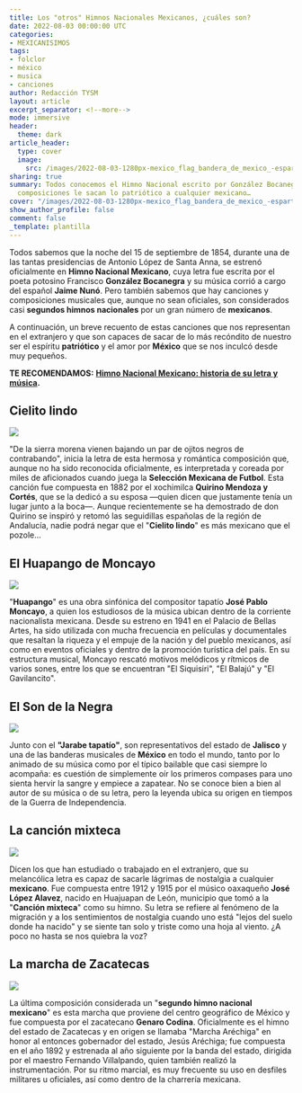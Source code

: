 ```yaml
---
title: Los "otros" Himnos Nacionales Mexicanos, ¿cuáles son?
date: 2022-08-03 00:00:00 UTC
categories:
- MEXICANISIMOS
tags:
- folclor
- méxico
- musica
- canciones
author: Redacción TYSM
layout: article
excerpt_separator: <!--more-->
mode: immersive
header:
  theme: dark
article_header:
  type: cover
  image:
    src: /images/2022-08-03-1280px-mexico_flag_bandera_de_mexico_-esparta.jpeg
sharing: true
summary: Todos conocemos el Himno Nacional escrito por González Bocanegra, pero estas
  composiciones le sacan lo patriótico a cualquier mexicano…
cover: "/images/2022-08-03-1280px-mexico_flag_bandera_de_mexico_-esparta.jpeg"
show_author_profile: false
comment: false
_template: plantilla
---
```







Todos sabemos que la noche del 15 de septiembre de 1854, durante una de las tantas presidencias de Antonio López de Santa Anna, se estrenó oficialmente en **Himno Nacional Mexicano**, cuya letra fue escrita por el poeta potosino Francisco **González Bocanegra** y su música corrió a cargo del español **Jaime Nunó**. Pero también sabemos que hay canciones y composiciones musicales que, aunque no sean oficiales, son considerados casi **segundos himnos nacionales** por un gran número de **mexicanos**.

A continuación, un breve recuento de estas canciones que nos representan en el extranjero y que son capaces de sacar de lo más recóndito de nuestro ser el espíritu **patriótico** y el amor por **México** que se nos inculcó desde muy pequeños.

**TE RECOMENDAMOS:** [**Himno Nacional Mexicano: historia de su letra y música**](https://blog.tonoysumariachi.com/mexicanisimos/2022/07/26/himno-nacional-mexicano-historia-de-su-letra-y-musica.html)**.**

## Cielito lindo

![](https://upload.wikimedia.org/wikipedia/commons/thumb/7/7c/Cielito_Lindo_Statue_Palacio_Municipal_Tulyehualco.jpg/1024px-Cielito_Lindo_Statue_Palacio_Municipal_Tulyehualco.jpg)

"De la sierra morena vienen bajando un par de ojitos negros de contrabando", inicia la letra de esta hermosa y romántica composición que, aunque no ha sido reconocida oficialmente, es interpretada y coreada por miles de aficionados cuando juega la **Selección Mexicana de Futbol**. Esta canción fue compuesta en 1882 por el xochimilca **Quirino Mendoza y Cortés**, que se la dedicó a su esposa —quien dicen que justamente tenía un lugar junto a la boca—. Aunque recientemente se ha demostrado de don Quirino se inspiró y retomó las seguidillas españolas de la región de Andalucía, nadie podrá negar que el "**Cielito lindo**" es más mexicano que el pozole…

## El Huapango de Moncayo

![](https://upload.wikimedia.org/wikipedia/commons/9/9b/Jose_Pablo_Moncayo_picture.jpg)

"**Huapango**" es una obra sinfónica del compositor tapatío **José Pablo Moncayo**, a quien los estudiosos de la música ubican dentro de la corriente nacionalista mexicana. Desde su estreno en 1941 en el Palacio de Bellas Artes, ha sido utilizada con mucha frecuencia en películas y documentales que resaltan la riqueza y el empuje de la nación y del pueblo mexicanos, así como en eventos oficiales y dentro de la promoción turística del país. En su estructura musical, Moncayo rescató motivos melódicos y rítmicos de varios sones, entre los que se encuentran "El Siquisiri", "El Balajú" y "El Gavilancito".

## El Son de la Negra

![](https://upload.wikimedia.org/wikipedia/commons/thumb/2/26/Amor_Jalisciense.jpg/1024px-Amor_Jalisciense.jpg)

Junto con el **"Jarabe tapatío"**, son representativos del estado de **Jalisco** y una de las banderas musicales de **México** en todo el mundo, tanto por lo animado de su música como por el típico bailable que casi siempre lo acompaña: es cuestión de simplemente oír los primeros compases para uno sienta hervir la sangre y empiece a zapatear. No se conoce bien a bien al autor de su música o de su letra, pero la leyenda ubica su origen en tiempos de la Guerra de Independencia.

## La canción mixteca

![](https://upload.wikimedia.org/wikipedia/commons/thumb/2/25/Canci%C3%B3n_Mixteca%2C_escultura_de_Juan_Velasco_ubicada_en_Quer%C3%A9taro.jpg/576px-Canci%C3%B3n_Mixteca%2C_escultura_de_Juan_Velasco_ubicada_en_Quer%C3%A9taro.jpg)

Dicen los que han estudiado o trabajado en el extranjero, que su melancólica letra es capaz de sacarle lágrimas de nostalgia a cualquier **mexicano**. Fue compuesta entre 1912 y 1915 por el músico oaxaqueño **José López Alavez**, nacido en Huajuapan de León, municipio que tomó a la "**Canción mixteca**" como su himno. Su letra se refiere al fenómeno de la migración y a los sentimientos de nostalgia cuando uno está "lejos del suelo donde ha nacido" y se siente tan solo y triste como una hoja al viento. ¿A poco no hasta se nos quiebra la voz?

## La marcha de Zacatecas

![](https://upload.wikimedia.org/wikipedia/commons/e/ec/Marcha_Arechiga.jpg)

La última composición considerada un "**segundo himno nacional mexicano**" es esta marcha que proviene del centro geográfico de México y fue compuesta por el zacatecano **Genaro Codina**. Oficialmente es el himno del estado de Zacatecas y en origen se llamaba "Marcha Aréchiga" en honor al entonces gobernador del estado, Jesús Aréchiga; fue compuesta en el año 1892 y estrenada al año siguiente por la banda del estado, dirigida por el maestro Fernando Villalpando, quien también realizó la instrumentación. Por su ritmo marcial, es muy frecuente su uso en desfiles militares u oficiales, así como dentro de la charrería mexicana.

